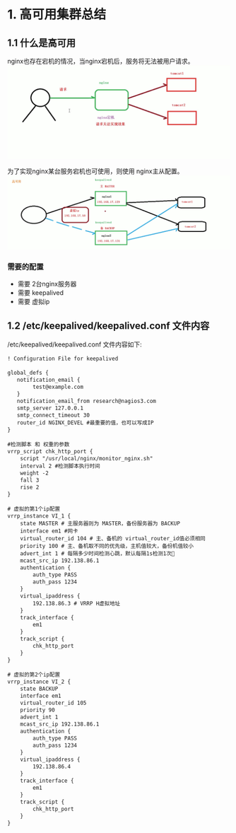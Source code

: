 # 1. 高可用集群总结

## 1.1 什么是高可用
nginx也存在宕机的情况，当nginx宕机后，服务将无法被用户请求。
![](../assets/nginx宕机.png)

为了实现nginx某台服务宕机也可使用，则使用 nginx主从配置。
![](../assets/高可用概念.png)

### 需要的配置
* 需要 2台nginx服务器
* 需要 keepalived
* 需要 虚拟ip

## 1.2 /etc/keepalived/keepalived.conf 文件内容

/etc/keepalived/keepalived.conf 文件内容如下:

```shell script
! Configuration File for keepalived

global_defs {
   notification_email {
        test@example.com
   }
   notification_email_from research@nagios3.com
   smtp_server 127.0.0.1
   smtp_connect_timeout 30
   router_id NGINX_DEVEL #最重要的值，也可以写成IP
}

#检测脚本 和 权重的参数
vrrp_script chk_http_port {
    script "/usr/local/nginx/monitor_nginx.sh"
    interval 2 #检测脚本执行时间
    weight -2
    fall 3
    rise 2    
}

# 虚拟的第1个ip配置
vrrp_instance VI_1 {
    state MASTER # 主服务器则为 MASTER，备份服务器为 BACKUP
    interface em1 #网卡
    virtual_router_id 104 # 主、备机的 virtual_router_id值必须相同
    priority 100 # 主、备机取不同的优先级，主机值较大，备份机值较小
    advert_int 1 # 每隔多少时间检测心跳，默认每隔1s检测1次💓
    mcast_src_ip 192.138.86.1
    authentication {
        auth_type PASS
        auth_pass 1234
    }
    virtual_ipaddress {
        192.138.86.3 # VRRP H虚拟地址
    }
    track_interface {
        em1
    }
    track_script {
        chk_http_port
    }
}

# 虚拟的第2个ip配置
vrrp_instance VI_2 {
    state BACKUP
    interface em1
    virtual_router_id 105
    priority 90
    advert_int 1
    mcast_src_ip 192.138.86.1
    authentication {
        auth_type PASS
        auth_pass 1234
    }
    virtual_ipaddress {
        192.138.86.4
    }
    track_interface {
        em1
    }
    track_script {
        chk_http_port
    }
}
```
